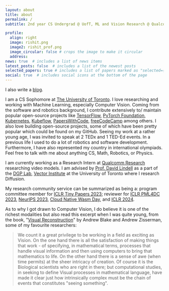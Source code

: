 ```yaml
---
layout: about
title: about
permalink: /
subtitle: 2nd year CS Undergrad @ UofT, ML and Vision Research @ Qualcomm, DGP Lab, Vector Institute

profile:
  align: right
  image: rishit.png
  image2: rishit_prof.png
  image_circular: false # crops the image to make it circular
  address: 
news: true  # includes a list of news items
latest_posts: false  # includes a list of the newest posts
selected_papers: true # includes a list of papers marked as "selected={true}"
social: true  # includes social icons at the bottom of the page
---
```


I also write a [blog](https://rishit-dagli.github.io/).

I am a CS Sophomore at [The University of Toronto](https://web.cs.toronto.edu/). I love researching and working with Machine Learning, especially Computer Vision. Coming from the software and robotics background, I contribute extensively to/ maintain popular open-source projects like [TensorFlow](https://www.tensorflow.org/), [PyTorch Foundation](https://pytorch.org/), [Kubernetes](https://kubernetes.io/), [Kubeflow](https://www.kubeflow.org/), [PapersWithCode](https://paperswithcode.com/), [freeCodeCamp](https://www.freecodecamp.org/) among others. I also love building open-source projects, some of which have been pretty popular which could be found on my GitHub. Seeing my work at a rather young age, I was invited to speak at 2 TEDx and 1 TED-Ed events. In a previous life I used to do a lot of robotics and software development. Furthermore, I have also represented my country in international olympiads. Feel free to talk with me about anything CS, Math, Robotics, or Physics.

I am currently working as a Research Intern at [Qualcomm Research](https://www.qualcomm.com/research) researching video models. I am advised by [Prof. David Lindell](https://davidlindell.com/) as a part of the [DGP Lab](https://www.dgp.toronto.edu/), [Vector Institute](https://vectorinstitute.ai/) at the University of Toronto where I research Diffusion.
<!-- , previously I worked as a research intern on a Machine Learning proposal at [SpaceX](spacex.com) before which I worked as a research intern on the Exoplanet Detection Proposal part of [JWST](https://webbtelescope.org/) before which I have also been a student researcher on a grant at [Google AI](https://ai.google/). Apart from this, I also was an MLH Fellow and an intern at Robotron Labs and a TA at Science Kidz. -->

My research community service can be summarized as being a: program committee member for [ICLR Tiny Papers 2023](https://iclr.cc/Conferences/2023/CallForTinyPapers); reviewer for [ICLR PML4DC 2023](https://pml4dc.github.io/iclr2023/), [NeurIPS 2023](https://neurips.cc/), [Cloud Native Wasm Day](https://events.linuxfoundation.org/kubecon-cloudnativecon-north-america/co-located-events/cloud-native-wasm-day/), and [ICLR 2024](https://iclr.cc/).

As to why I got drawn to Computer Vision, I do believe it is one of the richest modalities but also read this excerpt when I was quite young, from the book, "[Visual Reconstruction](https://mitpress.mit.edu/9780262524063/visual-reconstruction/)" by Andrew Blake and Andrew Zisserman, some of my favourite researchers:

> We count it a great privilege to be working in a field as exciting as Vision. On the one hand there is all the satisfaction of making things that work - of specifying, in mathematical terms, processes that handle visual information and then using computers to bring that mathematics to life. On the other hand there is a sense of awe (when time permits) at the sheer intricacy of creation. Of course it is the Biological scientists who are right in there; but computational studies, in seeking to define Visual processes in mathematical language, have made it clear just how intrinsically complex must be the chain of events that constitutes "seeing something".

<!-- I deeply thank the following organization for current/ in the past supporting my work either through scholarships or research grants or support of some sort: Linux Foundation, Google AI, Google Cloud, University of Toronto, Vector Institute, Stanford, CNCF, and Intel AI. -->
